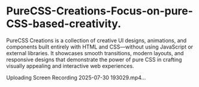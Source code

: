 # PureCSS-Creations-Focus-on-pure-CSS-based-creativity.
PureCSS Creations is a collection of creative UI designs, animations, and components built entirely with HTML and CSS—without using JavaScript or external libraries. It showcases smooth transitions, modern layouts, and responsive designs that demonstrate the power of pure CSS in crafting visually appealing and interactive web experiences.


Uploading Screen Recording 2025-07-30 193029.mp4…

